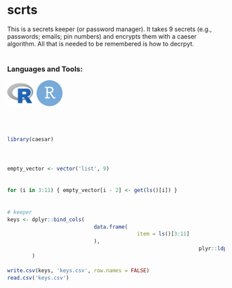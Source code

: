 # scrts

This is a secrets keeper (or password manager). It takes 9 secrets (e.g., passwords; emails; pin numbers) and encrypts them with a caeser algorithm.
All that is needed to be remembered is how to decrpyt.
<br>
<br>

### Languages and Tools:
<div>
  <img src="https://github.com/devicons/devicon/blob/master/icons/r/r-original.svg" title = "r" alt= "r" width = "60" height = "60"/>&nbsp;
  <img src="https://github.com/devicons/devicon/blob/master/icons/rstudio/rstudio-original.svg" title = "RStudio" alt = "RStudio" width = "60" height = "60"/>&nbsp;
</div>
<br>
<br>

```r

library(caesar)



empty_vector <- vector('list', 9) 


for (i in 3:11) { empty_vector[i - 2] <- get(ls()[i]) }


# keeper
keys <- dplyr::bind_cols(
                            data.frame(
                                          item = ls()[3:11]
                            ),
                                                              plyr::ldply(empty_vector)
        )

write.csv(keys, 'keys.csv', row.names = FALSE)
read.csv('keys.csv')
```

